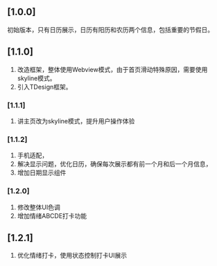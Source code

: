 ## [1.0.0]
初始版本，只有日历展示，日历有阳历和农历两个信息，包括重要的节假日。

## [1.1.0]
1. 改造框架，整体使用Webview模式，由于首页滑动特殊原因，需要使用skyline模式。
2. 引入TDesign框架。

### [1.1.1]
1. 讲主页改为skyline模式，提升用户操作体验

### [1.1.2]
1. 手机适配，
2. 解决显示问题，优化日历，确保每次展示都有前一个月和后一个月信息，
3. 增加日期显示组件

### [1.2.0]
1. 修改整体UI色调
2. 增加情绪ABCDE打卡功能

## [1.2.1]
1. 优化情绪打卡，使用状态控制打卡UI展示
